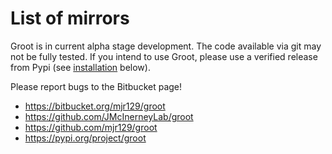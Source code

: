 List of mirrors
===============

Groot is in current alpha stage development.
The code available via git may not be fully tested.
If you intend to use Groot, please use a verified release from Pypi (see [installation](#installation) below).

Please report bugs to the Bitbucket page!

* https://bitbucket.org/mjr129/groot
* https://github.com/JMcInerneyLab/groot
* https://github.com/mjr129/groot
* https://pypi.org/project/groot
